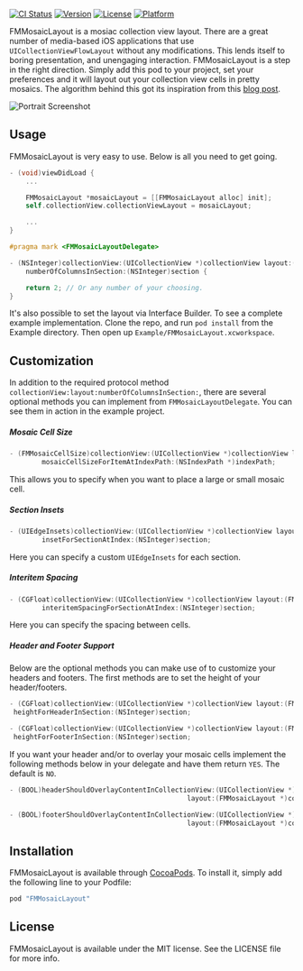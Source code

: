 [![CI Status](http://img.shields.io/travis/JVillella/FMMosaicLayout.svg?style=flat)](https://travis-ci.org/JVillella/FMMosaicLayout)
[![Version](https://img.shields.io/cocoapods/v/FMMosaicLayout.svg?style=flat)](http://cocoadocs.org/docsets/FMMosaicLayout)
[![License](https://img.shields.io/cocoapods/l/FMMosaicLayout.svg?style=flat)](http://cocoadocs.org/docsets/FMMosaicLayout)
[![Platform](https://img.shields.io/cocoapods/p/FMMosaicLayout.svg?style=flat)](http://cocoadocs.org/docsets/FMMosaicLayout)

FMMosaicLayout is a mosiac collection view layout. There are a great number of media-based iOS applications that use `UICollectionViewFlowLayout` without any modifications. This lends itself to boring presentation, and unengaging interaction. FMMosaicLayout is a step in the right direction. Simply add this pod to your project, set your preferences and it will layout out your collection view cells in pretty mosaics. The algorithm behind this got its inspiration from this [blog post](http://blog.vjeux.com/2012/image/image-layout-algorithm-facebook.html).

![Portrait Screenshot](https://fmitech.github.io/FMMosaicLayout/Screenshots/portrait-3-small.png)

## Usage

FMMosaicLayout is very easy to use. Below is all you need to get going.

```objective-c
- (void)viewDidLoad {
    ...

    FMMosaicLayout *mosaicLayout = [[FMMosaicLayout alloc] init];
    self.collectionView.collectionViewLayout = mosaicLayout;

    ...
}

#pragma mark <FMMosaicLayoutDelegate>

- (NSInteger)collectionView:(UICollectionView *)collectionView layout:(FMMosaicLayout *)collectionViewLayout
    numberOfColumnsInSection:(NSInteger)section {

    return 2; // Or any number of your choosing.
}
```

It's also possible to set the layout via Interface Builder. To see a complete example implementation. Clone the repo, and run `pod install` from the Example directory. Then open up `Example/FMMosaicLayout.xcworkspace`.

## Customization

In addition to the required protocol method `collectionView:layout:numberOfColumnsInSection:`, there are several optional methods you can implement from `FMMosaicLayoutDelegate`. You can see them in action in the example project.

##### Mosaic Cell Size

```objective-c
- (FMMosaicCellSize)collectionView:(UICollectionView *)collectionView layout:(FMMosaicLayout *)collectionViewLayout
        mosaicCellSizeForItemAtIndexPath:(NSIndexPath *)indexPath;
```

This allows you to specify when you want to place a large or small mosaic cell.

##### Section Insets    
```objective-c
- (UIEdgeInsets)collectionView:(UICollectionView *)collectionView layout:(FMMosaicLayout *)collectionViewLayout
        insetForSectionAtIndex:(NSInteger)section;
```

Here you can specify a custom `UIEdgeInsets` for each section.

##### Interitem Spacing

```objective-c
- (CGFloat)collectionView:(UICollectionView *)collectionView layout:(FMMosaicLayout *)collectionViewLayout
        interitemSpacingForSectionAtIndex:(NSInteger)section;
```

Here you can specify the spacing between cells.

##### Header and Footer Support

Below are the optional methods you can make use of to customize your headers and footers. The first methods are to set the height of your header/footers.

```objective-c
- (CGFloat)collectionView:(UICollectionView *)collectionView layout:(FMMosaicLayout *)collectionViewLayout
 heightForHeaderInSection:(NSInteger)section;

- (CGFloat)collectionView:(UICollectionView *)collectionView layout:(FMMosaicLayout *)collectionViewLayout
 heightForFooterInSection:(NSInteger)section;
```

If you want your header and/or to overlay your mosaic cells implement the following methods below in your delegate and have them return `YES`. The default is `NO`.

```objective-c
- (BOOL)headerShouldOverlayContentInCollectionView:(UICollectionView *)collectionView
                                            layout:(FMMosaicLayout *)collectionViewLayout;

- (BOOL)footerShouldOverlayContentInCollectionView:(UICollectionView *)collectionView
                                            layout:(FMMosaicLayout *)collectionViewLayout;
```

## Installation

FMMosaicLayout is available through [CocoaPods](http://cocoapods.org). To install
it, simply add the following line to your Podfile:

```ruby
pod "FMMosaicLayout"
```

## License

FMMosaicLayout is available under the MIT license. See the LICENSE file for more info.
